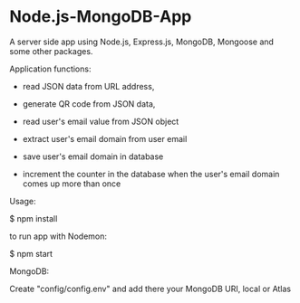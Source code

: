 # Node.js-MongoDB-App

A server side app using Node.js, Express.js, MongoDB, Mongoose and some other packages.


Application functions:

- read JSON data from URL address,

- generate QR code from JSON data,

- read user's email value from JSON object

- extract user's email domain from user email

- save user's email domain in database

- increment the counter in the database when the user's email domain comes up more than once



Usage:

$ npm install

to run app with Nodemon:

$ npm start

MongoDB:

Create "config/config.env" and add there your MongoDB URI, local or Atlas
